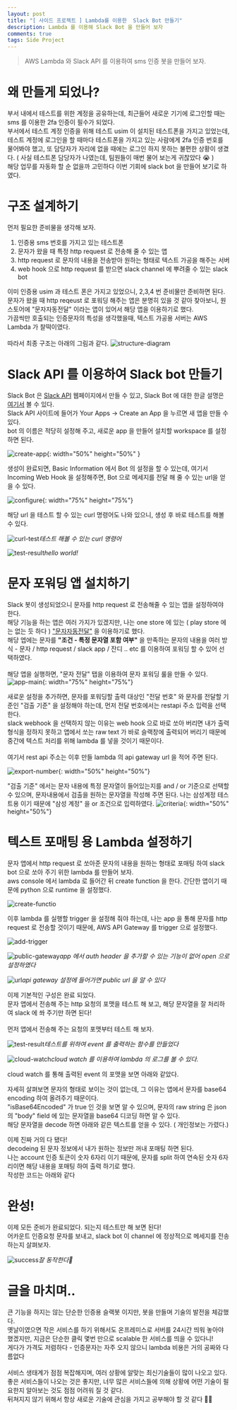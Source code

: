 ```yaml
---
layout: post
title: "[ 사이드 프로젝트 ] Lambda를 이용한  Slack Bot 만들기"
description: Lambda 를 이용해 Slack Bot 을 만들어 보자 
comments: true
tags: Side Project 
---
```


> AWS Lambda 와 Slack API 를 이용하여 sms 인증 봇을 만들어 보자.

# 왜 만들게 되었나?

부서 내에서 테스트를 위한 계정을 공유하는데, 최근들어 새로운 기기에 로그인할 때는 sms 를 이용한 2fa 인증이 필수가 되었다.\
부서에서 테스트 계정 인증을 위해 테스트 usim 이 설치된 테스트폰을 가지고 있었는데, 테스트 계정에 로그인을 할 때마다 테스트폰을 가지고 있는 사람에게 2fa 인증 번호를 물어봐야 했고, 또 담당자가 자리에 없을 때에는 로그인 하지 못하는 불편한 상황이 생겼다. ( 사실 테스트폰 담당자가 나였는데, 팀원들이 매번 물어 보는게 귀찮았다 😭 )\
해당 업무를 자동화 할 순 없을까 고민하다 이번 기회에 slack bot 을 만들어 보기로 하였다.


# 구조 설계하기

먼저 필요한 준비물을 생각해 보자.

1. 인증용 sms 번호를 가지고 있는 테스트폰
2. 문자가 왔을 때 특정 http request 로 전송해 줄 수 있는 앱
3. http request 로 문자의 내용을 전송받아 원하는 형태로 텍스트 가공을 해주는 서버
4. web hook 으로 http request 를 받으면 slack channel 에 뿌려줄 수 있는 slack bot

이미 인증용 usim 과 테스트 폰은 가지고 있었으니, 2,3,4 번 준비물만 준비하면 된다.\
문자가 왔을 때 http reqeust 로 포워딩 해주는 앱은 분명히 있을 것 같아 찾아보니, 원스토어에 "문자자동전달" 이라는 앱이 있어서 해당 앱을 이용하기로 했다.\
가끔씩만 호출되는 인증문자의 특성을 생각했을때, 텍스트 가공용 서버는 AWS Lambda 가 찰떡이였다. \
\
따라서 최종 구조는 아래의 그림과 같다.
![structure-diagram](https://user-images.githubusercontent.com/25953981/111901632-b14b1e00-8a7c-11eb-91f1-3f8ae7ad956e.png)



# Slack API 를 이용하여 Slack bot 만들기

Slack Bot 은 [Slack API](https://api.slack.com/start) 웹페이지에서 만들 수 있고, Slack Bot 에 대한 한글 설명은 [여기서](https://slack.com/intl/ko-kr/help/articles/115005265703-%EC%9B%8C%ED%81%AC%EC%8A%A4%ED%8E%98%EC%9D%B4%EC%8A%A4%EC%97%90-%EB%8C%80%ED%95%9C-%EB%B4%87-%EC%83%9D%EC%84%B1) 볼 수 있다.\
Slack API 사이트에 들어가 Your Apps -> Create an App 을 누르면 새 앱을 만들 수 있다.\
bot 의 이름은 적당히 설정해 주고, 새로운 app 을 만들어 설치할 workspace 를 설정하면 된다.

![create-app](https://user-images.githubusercontent.com/25953981/111902016-94afe580-8a7e-11eb-95f4-8c9ef6678f78.png){: width="50%" height="50%" }

생성이 완료되면, Basic Information 에서 Bot 의 설정을 할 수 있는데, 
여기서 Incoming Web Hook 을 설정해주면, Bot 으로 메세지를 전달 해 줄 수 있는 url을 얻을 수 있다.

![configure](https://user-images.githubusercontent.com/25953981/111902172-5f57c780-8a7f-11eb-9f16-9867a9032882.png){: width="75%" height="75%"}

해당 url 을 테스트 할 수 있는 curl 명령어도 나와 있으니, 생성 후 바로 테스트를 해볼 수 있다.

![curl-test](https://user-images.githubusercontent.com/25953981/111902337-6cc18180-8a80-11eb-894c-a6cca5c5069d.png)*테스트 해볼 수 있는 curl 명령어*


![test-result](https://user-images.githubusercontent.com/25953981/111902486-00934d80-8a81-11eb-954f-44dce7e28020.png)*hello world!*

# 문자 포워딩 앱 설치하기

Slack 봇이 생성되었으니 문자를 http request 로 전송해줄 수 있는 앱을 설정하여야 한다.\
해당 기능을 하는 앱은 여러 가지가 있겠지만, 나는 one store 에 있는 ( play store 에는 없는 듯 하다 ) ["문자자동전달"](https://m.onestore.co.kr/mobilepoc/apps/appsDetail.omp?prodId=0000735609) 을 이용하기로 했다.\
해당 엡에는 문자를 **"조건 - 특정 문자열 포함 여부"** 을 만족하는 문자의 내용을 여러 방식 - 문자 / http request / slack app / 잔디 .. etc 를 이용하여 포워딩 할 수 있어 선택하였다.\
\
해당 앱을 실행하면, "문자 전달" 탭을 이용하여 문자 포워딩 룰을 만들 수 있다.
![app-main](https://user-images.githubusercontent.com/25953981/111902775-5e746500-8a82-11eb-88fa-798731f2590e.png){: width="75%" height="75%"}

새로운 설정을 추가하면, 문자를 포워딩할 출력 대상인 "전달 번호" 와 문자를 전달할 기준인 "검출 기준" 을 설정해야 하는데, 먼저 전달 번호에서는 restapi 주소 입력을 선택한다.\
slack webhook 을 선택하지 않는 이유는 web hook 으로 바로 쏘아 버리면 내가 출력 형식을 정하지 못하고 앱에서 쏘는 raw text 가 바로 슬랙창에 출력되어 버리기 때문에 중간에 텍스트 처리를 위해 lambda 를 넣을 것이기 때문이다.\
\
여기서 rest api 주소는 이후 만들 lambda 의 api gateway url 을 적어 주면 된다.

![export-number](https://user-images.githubusercontent.com/25953981/111902882-d9d61680-8a82-11eb-8920-097b7381167a.png){: width="50%" height="50%"}

"검출 기준" 에서는 문자 내용에 특정 문자열이 들어있는지를 and / or 기준으로 선택할 수 있으며, 문자내용에서 검출을 원하는 문자열을 작성해 주면 된다. 나는 삼성계정 테스트용 이기 때문에 "삼성 계정" 을 or 조건으로 입력하였다. 
![criteria](https://user-images.githubusercontent.com/25953981/111903054-a5af2580-8a83-11eb-8f5d-8631d69aee29.png){: width="50%" height="50%"}

# 텍스트 포매팅 용 Lambda 설정하기

문자 앱에서 http request 로 쏘아준 문자의 내용을 원하는 형태로 포매팅 하여 slack bot 으로 쏘아 주기 위한 lambda 를 만들어 보자.\
aws console 에서 lambda 로 들어간 뒤 create function 을 한다. 간단한 앱이기 때문에 python 으로 runtime 을 설정했다.


![create-functio](https://user-images.githubusercontent.com/25953981/111903227-85cc3180-8a84-11eb-8441-2031c162d3d9.png)

이후 lambda 를 실행할 trigger 을 설정해 줘야 하는데, 나는 app 을 통해 문자를 http request 로 전송할 것이기 때문에, AWS API Gateway 를 trigger 으로 설정했다.

![add-trigger](https://user-images.githubusercontent.com/25953981/111903285-dfccf700-8a84-11eb-80e5-56d64a2dd566.png)

![public-gateway](https://user-images.githubusercontent.com/25953981/111903313-0b4fe180-8a85-11eb-88f3-24ac76692904.png)*app 에서 auth header 을 추가할 수 있는 기능이 없어 open 으로 설정하였다*

![url](https://user-images.githubusercontent.com/25953981/111903377-5e299900-8a85-11eb-9ff4-a2836b5270df.png)*api gateway 설정에 들어가면 public url 을 알 수 있다*

이제 기본적인 구성은 완료 되었다.\
문자 앱에서 전송해 주는 http 요청의 포맷을 테스트 해 보고, 해당 문자열을 잘 처리하여 slack 에 쏴 주기만 하면 된다!\
\
먼저 앱에서 전송해 주는 요청의 포맷부터 테스트 해 보자.

![test-result](https://user-images.githubusercontent.com/25953981/111903495-ea3bc080-8a85-11eb-9626-25beeae79ef9.png)*테스트를 위하여 event 를 출력하는 함수를 만들었다*

![cloud-watch](https://user-images.githubusercontent.com/25953981/111903575-50284800-8a86-11eb-8a64-cafcd2281558.png)*cloud watch 를 이용하여 lambda 의 로그를 볼 수 있다.*

cloud watch 를 통해 출력된 event 의 포맷을 보면 아래와 같았다.
<script src="https://gist.github.com/HVHO/e8917fb66e1cc75467c8f30b42c7a358.js"></script>
자세히 살펴보면 문자의 형태로 보이는 것이 없는데, 그 이유는 앱에서 문자를 base64 encoding 하여 올려주기 때문이다.\
"isBase64Encoded" 가 true 인 것을 보면 알 수 있으며, 문자의 raw string 은 json 의 "body" field 에 있는 문자열을 base64 디코딩 하면 알 수 있다.\
해당 문자열을 decode 하면 아래와 같은 텍스트를 얻을 수 있다. ( 개인정보는 가렸다.)

<script src="https://gist.github.com/HVHO/c474d536328bc67b61cc4bda93ccfc0a.js"></script>

이제 진짜 거의 다 됐다!\
decodeing 된 문자 정보에서 내가 원하는 정보만 꺼내 포매팅 하면 된다.\
나는 account 인증 토큰이 숫자 6자리 이기 때문에, 문자를 split 하여 연속된 숫자 6자리이면 해당 내용을 포매팅 하여 출력 하기로 했다.\
작성한 코드는 아래와 같다

<script src="https://gist.github.com/HVHO/9bdf7baa89a0a091cc7ebc7099494d59.js"></script>


# 완성!

이제 모든 준비가 완료되었다. 되는지 테스트만 해 보면 된다!\
어카운트 인증요청 문자를 보내고, slack bot 이 channel 에 정상적으로 메세지를 전송하는지 살펴보자.

![success](https://user-images.githubusercontent.com/25953981/111904089-66cf9e80-8a88-11eb-8365-617262a805ca.png)*잘 동작한다🙌*

# 글을 마치며..

큰 기능을 하지는 않는 단순한 인증용 슬랙봇 이지만, 봇을 만들며 기술의 발전을 체감했다.\
옛날이였으면 작은 서비스를 하기 위해서도 온프레미스로 서버를 24시간 띄워 놓아야 했겠지만, 지금은 단순한 클릭 몇번 만으로 scalable 한 서비스를 띄을 수 있다니!\
게다가 가격도 저렴하다 - 인증문자는 자주 오지 않으니 lambda 비용은 거의 공짜와 다름없다\
\
서비스 생태계가 점점 복잡해지며, 여러 상황에 알맞는 최신기술들이 많이 나오고 있다.\
좋은 서비스들이 나오는 것은 좋지만, 너무 많은 서비스들에 의해 상황에 어떤 기술이 필요한지 알아보는 것도 점점 어려워 질 것 같다.\
뒤쳐지지 않기 위해서 항상 새로운 기술에 관심을 가지고 공부해야 할 것 같다 👨‍💻